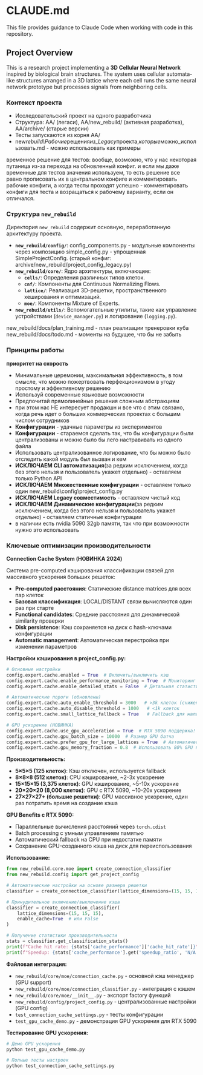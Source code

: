 # CLAUDE.md

This file provides guidance to Claude Code when working with code in this repository.

## Project Overview

This is a research project implementing a **3D Cellular Neural Network** inspired by biological brain structures. The system uses cellular automata-like structures arranged in a 3D lattice where each cell runs the same neural network prototype but processes signals from neighboring cells.

### Контекст проекта

- Исследовательский проект на одного разработчика
- Структура: AA/ (легаси), AA/new_rebuild/ (активная разработка), AA/archive/ (старые версии)
- Тесты запускаются из корня AA/
- new*rebuild\Рабочие*рещения*из_Legacy*проекта,*которые*можно_использовать.md - можно использовать как примеры

временное решение для тестов: вообще, возможно, что у нас некоторая путаница из-за перехода на обновленный конфиг. и если мы даже временные для тестов значения используем, то есть решение все равно прописовать их в центральном конфиге и комментировать рабочие конфиги, а когда тесты проходят успешно - комментировать конфиги для теста и возращаться к рабочему варианту, если он отличался.

### Структура `new_rebuild`

Директория `new_rebuild` содержит основную, переработанную архитектуру проекта.

- **`new_rebuild/config/`**: config_components.py - модульные компоненты через композицию simple_config.py - упрощенная SimpleProjectConfig. (старый конфиг: archive/new_rebuild/project_config_legacy.py)
- **`new_rebuild/core/`**: Ядро архитектуры, включающее:
  - **`cells/`**: Определения различных типов клеток.
  - **`cnf/`**: Компоненты для Continuous Normalizing Flows.
  - **`lattice/`**: Реализация 3D-решетки, пространственного хеширования и оптимизаций.
  - **`moe/`**: Компоненты Mixture of Experts.
- **`new_rebuild/utils/`**: Вспомогательные утилиты, такие как управление устройствами (`device_manager.py`) и логирование (`logging.py`).

new_rebuild/docs/plan_training.md - план реализации тренеровки куба
new_rebuild/docs/todo.md - моменты на будущее, что бы не забыть

### Принципы работы

**приоритет на скорость**

- Минимальные церемонии, максимальная эффективность, в том смысле, что можно пожертвовать перфекционизмом в угоду простому и эффективному решению
- Используй современные языковые возможности
- Предпочитай прямолинейные решения сложным абстракциям
- при этом нас НЕ интересует продакшн и все что с этим связано, когда речь идет о больших коммерческих проектах с большим числом сотрудников
- **Конфигурации** - удачные параметры из экспериментов
- **Конфигурации** - стараемся сделать так, что бы конфигурации были централизованы и можно было бы лего настравивать из одного файла
- Использовать централизованное логирование, что бы можно было отследить какой модуль был вызван и кем
- **ИСКЛЮЧАЕМ CLI автоматизация**(за редким исключением, когда без этого нельзя и пользователь укажет отдельно) - оставляем только Python API
- **ИСКЛЮЧАЕМ Множественные конфигурации** - оставляем только один new_rebuild\config\project_config.py
- **ИСКЛЮЧАЕМ Legacy совместимость** - оставляем чистый код
- **ИСКЛЮЧАЕМ Динамические конфигурации**(за редким исключением, когда без этого нельзя и пользователь укажет отдельно) - оставляем статичные конфигурации
- в наличии есть nvidia 5090 32gb памяти, так что при возможности нужно это использовать

### Ключевые оптимизации производительности

**Connection Cache System (НОВИНКА 2024)**

Система pre-computed кэширования классификации связей для массивного ускорения больших решеток:

- **Pre-computed расстояния**: Статические distance matrices для всех пар клеток
- **Базовая классификация**: LOCAL/DISTANT связи вычисляются один раз при старте
- **Functional candidates**: Средние расстояния для динамической similarity проверки
- **Disk persistence**: Кэш сохраняется на диск с hash-ключами конфигурации
- **Automatic management**: Автоматическая перестройка при изменении параметров

**Настройки кэширования в project_config.py:**

```python
# Основные настройки
config.expert.cache.enabled = True  # Включить/выключить кэш
config.expert.cache.enable_performance_monitoring = True  # Мониторинг
config.expert.cache.enable_detailed_stats = False  # Детальная статистика

# Автоматические пороги (обновлены)
config.expert.cache.auto_enable_threshold = 3000   # >3k клеток (снижен)
config.expert.cache.auto_disable_threshold = 1000   # <1k клеток
config.expert.cache.small_lattice_fallback = True   # Fallback для малых решеток

# GPU ускорение (НОВИНКА)
config.expert.cache.use_gpu_acceleration = True  # RTX 5090 поддержка!
config.expert.cache.gpu_batch_size = 10000  # Размер GPU батча
config.expert.cache.prefer_gpu_for_large_lattices = True  # Автоматический GPU для >5k клеток
config.expert.cache.gpu_memory_fraction = 0.8  # Использовать 80% GPU памяти
```

**Производительность:**

- **5×5×5 (125 клеток)**: Кэш отключен, используется fallback
- **8×8×8 (512 клеток)**: CPU кэширование, ~2-3x ускорение
- **15×15×15 (3,375 клеток)**: GPU кэширование, ~5-10x ускорение
- **20×20×20 (8,000 клеток)**: GPU с RTX 5090, ~10-20x ускорение
- **27×27×27+ (большие решетки)**: GPU массивное ускорение, один раз потратить время на создание кэша

**GPU Benefits с RTX 5090:**

- Параллельные вычисления расстояний через `torch.cdist`
- Batch processing с умным управлением памятью
- Автоматический fallback на CPU при недостатке памяти
- Сохранение GPU-созданного кэша на диск для переиспользования

**Использование:**

```python
from new_rebuild.core.moe import create_connection_classifier
from new_rebuild.config import get_project_config

# Автоматические настройки на основе размера решетки
classifier = create_connection_classifier(lattice_dimensions=(15, 15, 15))

# Принудительное включение/выключение кэша
classifier = create_connection_classifier(
    lattice_dimensions=(15, 15, 15),
    enable_cache=True  # или False
)

# Получение статистики производительности
stats = classifier.get_classification_stats()
print(f"Cache hit rate: {stats['cache_performance']['cache_hit_rate']}")
print(f"Speedup: {stats['cache_performance'].get('speedup_ratio', 'N/A')}")
```

**Файловая интеграция:**

- `new_rebuild/core/moe/connection_cache.py` - основной кэш менеджер (GPU support)
- `new_rebuild/core/moe/connection_classifier.py` - интеграция с кэшем
- `new_rebuild/core/moe/__init__.py` - экспорт factory функций
- `new_rebuild/config/project_config.py` - централизованные настройки (GPU config)
- `test_connection_cache_settings.py` - тесты конфигурации
- `test_gpu_cache_demo.py` - демонстрация GPU ускорения для RTX 5090

**Тестирование GPU ускорения:**

```bash
# Демо GPU ускорения
python test_gpu_cache_demo.py

# Полные тесты настроек
python test_connection_cache_settings.py
```
